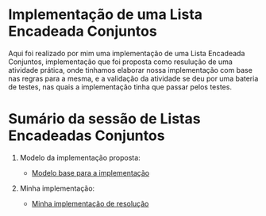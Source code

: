 # Implementação de uma Lista Encadeada Conjuntos

Aqui foi realizado por mim uma implementação de uma Lista Encadeada Conjuntos, implementação que foi proposta como resulução de uma atividade prática, onde tinhamos elaborar nossa implementação com base nas regras para a mesma, e a validação da atividade se deu por uma bateria de testes, nas quais a implementação tinha que passar pelos testes.

# Sumário da sessão de Listas Encadeadas Conjuntos

1. Modelo da implementação proposta:
   * [Modelo base para a implementação](https://github.com/ericrodriguesfer/Academico/tree/master/estrutura_de_dados/lista-encadeada-conjunto/modelo)

2. Minha implementação:
   * [Minha implementação de resolução](https://github.com/ericrodriguesfer/Academico/tree/master/estrutura_de_dados/lista-encadeada-conjunto/implementacao)
